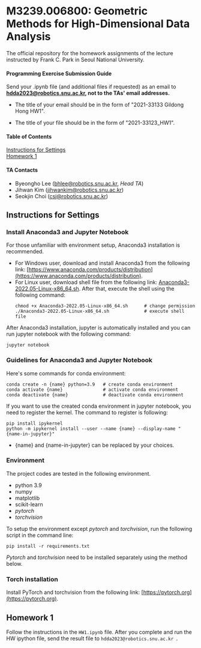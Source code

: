 # M3239.006800: Geometric Methods for High-Dimensional Data Analysis
The official repository for the homework assignments of the lecture <Geometric Methods for High-Dimensional Data Analysis> instructed by Frank C. Park in Seoul National University. 

#### Programming Exercise Submission Guide
Send your .ipynb file (and additional files if requested) as an email to **hdda2023@robotics.snu.ac.kr, not to the TAs' email addresses.**

- The title of your email should be in the form of "2021-33133 Gildong Hong HW1".

- The title of your file should be in the form of "2021-33123_HW1".

#### Table of Contents  
[Instructions for Settings](#Instructions-for-Settings)  
[Homework 1](#Homework-1)

#### TA Contacts
- Byeongho Lee (bhlee@robotics.snu.ac.kr, *Head TA*)
- Jihwan Kim (jihwankim@robotics.snu.ac.kr)
- Seokjin Choi (csj@robotics.snu.ac.kr)

## Instructions for Settings
### Install Anaconda3 and Jupyter Notebook
For those unfamiliar with environment setup, Anaconda3 installation is recommended. 
- For Windows user, download and install Anaconda3 from the following link: [https://www.anaconda.com/products/distribution](https://www.anaconda.com/products/distribution).
- For Linux user, download shell file from the following link: [Anaconda3-2022.05-Linux-x86_64.sh](https://drive.google.com/file/d/1x0mTd3stcNkEC_tY9vvgDUCwwHdPRqVe/view?usp=sharing). After that, execute the shell using the following command:
    ```shell
    chmod +x Anaconda3-2022.05-Linux-x86_64.sh      # change permission
    ./Anaconda3-2022.05-Linux-x86_64.sh             # execute shell file
    ```

After Anaconda3 installation, jupyter is automatically installed and you can run jupyter notebook with the following command:
```shell
jupyter notebook
```

### Guidelines for Anaconda3 and Jupyter Notebook
Here's some commands for conda environment:
```shell
conda create -n {name} python=3.9   # create conda environment
conda activate {name}               # activate conda environment
conda deactivate {name}             # deactivate conda environment
```
If you want to use the created conda environment in jupyter notebook, you need to register the kernel. The command to register is following:
```
pip install ipykernel
python -m ipykernel install --user --name {name} --display-name "{name-in-jupyter}"
```
- {name} and {name-in-jupyter} can be replaced by your choices.

### Environment
The project codes are tested in the following environment.
- python 3.9
- numpy
- matplotlib
- scikit-learn
- *pytorch*
- *torchvision*

To setup the environment except *pytorch* and *torchvision*, run the following script in the command line:
```
pip install -r requirements.txt
```
*Pytorch* and *torchvision* need to be installed separately using the method below.

### Torch installation
Install PyTorch and torchvision from the following link: [https://pytorch.org](https://pytorch.org). 

## Homework 1
Follow the instructions in the ``HW1.ipynb`` file. After you complete and run the HW ipython file, send the result file to ``hdda2023@robotics.snu.ac.kr ``.   
